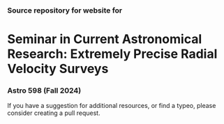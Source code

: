### Source repository for website for
# Seminar in Current Astronomical Research:  Extremely Precise Radial Velocity Surveys
### Astro 598 (Fall 2024)

If you have a suggestion for additional resources, or find a typeo, please consider creating a pull request.

